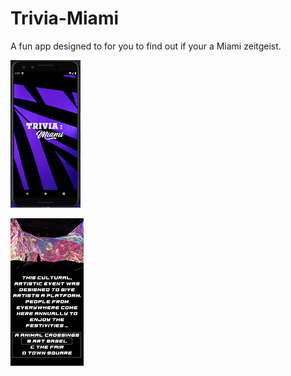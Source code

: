# Trivia-Miami
A fun app designed to for you to find out if your a Miami zeitgeist.

![Opening Screen](/images/app_v2.png)

![appscreen](/images/appscreen2.png)

